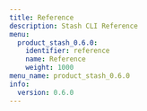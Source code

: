 ```yaml
---
title: Reference
description: Stash CLI Reference
menu:
  product_stash_0.6.0:
    identifier: reference
    name: Reference
    weight: 1000
menu_name: product_stash_0.6.0
info:
  version: 0.6.0
---
```


